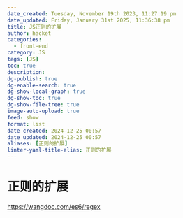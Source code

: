 ```yaml
---
date_created: Tuesday, November 19th 2023, 11:27:19 pm
date_updated: Friday, January 31st 2025, 11:36:38 pm
title: JS正则的扩展
author: hacket
categories:
  - front-end
category: JS
tags: [JS]
toc: true
description: 
dg-publish: true
dg-enable-search: true
dg-show-local-graph: true
dg-show-toc: true
dg-show-file-tree: true
image-auto-upload: true
feed: show
format: list
date created: 2024-12-25 00:57
date updated: 2024-12-25 00:57
aliases: [正则的扩展]
linter-yaml-title-alias: 正则的扩展
---
```


# 正则的扩展

<https://wangdoc.com/es6/regex>
